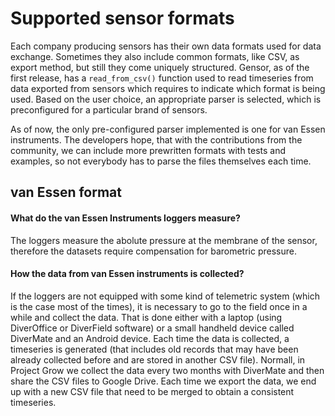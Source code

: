 # Supported sensor formats

Each company producing sensors has their own data formats used for data exchange. Sometimes they also include common formats, like CSV, as export method, but still they come uniquely structured. Gensor, as of the first release, has a `read_from_csv()` function used to read timeseries from data exported from sensors which requires to indicate which format is being used. Based on the user choice, an appropriate parser is selected, which is preconfigured for a particular brand of sensors.

As of now, the only pre-configured parser implemented is one for van Essen instruments. The developers hope, that with the contributions from the community, we can include more prewritten formats with tests and examples, so not everybody has to parse the files themselves each time.

## van Essen format

#### What do the van Essen Instruments loggers measure?

The loggers measure the abolute pressure at the membrane of the sensor, therefore the datasets require compensation for barometric pressure.

#### How the data from van Essen instruments is collected?

If the loggers are not equipped with some kind of telemetric system (which is the case most of the times), it is necessary to go to the field once in a while and collect the data. That is done either with a laptop (using DiverOffice or DiverField software) or a small handheld device called DiverMate and an Android device. Each time the data is collected, a timeseries is generated (that includes old records that may have been already collected before and are stored in another CSV file).
Normall, in Project Grow we collect the data every two months with DiverMate and then share the CSV files to Google Drive. Each time we export the data, we end up with a new CSV file that need to be merged to obtain a consistent timeseries.
